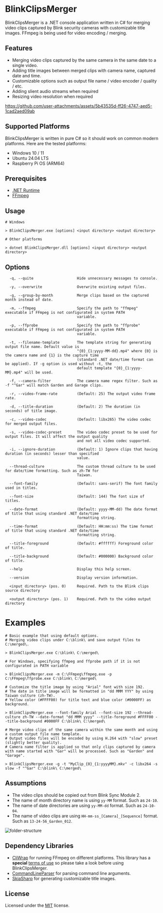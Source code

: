 ﻿# BlinkClipsMerger

BlinkClipsMerger is a .NET console application written in C# for merging video clips captured by Blink security cameras with customizable title images. FFmpeg is being used for video encoding / merging.

## Features
* Merging video clips captured by the same camera in the same date to a single video.
* Adding title images between merged clips with camera name, captured date and time.
* Customizable options such as output file name / video encoder / quality / etc.
* Adding slient audio streams when required
* Resizing video resolution when required

https://github.com/user-attachments/assets/5b43535d-ff26-4747-aed5-1cad2aed09ab

## Supported Platforms
BlinkClipsMerger is written in pure C# so it should work on common modern platforms. Here are the tested platforms:
* Windows 10 / 11
* Ubuntu 24.04 LTS
* Raspberry Pi OS (ARM64)

## Prerequisites
* [.NET Runtime](https://dotnet.microsoft.com/en-us/download/dotnet)
* [FFmpeg](https://www.ffmpeg.org/download.html)

## Usage
```
# Windows

> BlinkClipsMerger.exe [options] <input directory> <output directory>
```
```
# Other platforms

> dotnet BlinkClipsMerger.dll [options] <input directory> <output directory>
```
## Options
```
  -q, --quite                    Hide unnecessary messages to console.

  -y, --overwrite                Overwrite existing output files.

  -g, --group-by-month           Merge clips based on the captured month instead of date.

  -m, --ffmpeg                   Specify the path to "ffmpeg" executable if FFmpeg is not configurated in system PATH
                                 variable.

  -p, --ffprobe                  Specify the path to "ffprobe" executable if FFmpeg is not configurated in system PATH
                                 variable.

  -t, --filename-template        The template string for generating output file name. Default value is
                                 "{0}_{1:yyyy-MM-dd}.mp4" where {0} is the camera name and {1} is the capture time
                                 (standard .NET date/time format can be applied). If -g option is used without -t, the
                                 default template "{0}_{1:yyyy-MM}.mp4" will be used.

  -f, --camera-filter            The camera name regex filter. Such as -f "^Gar" will match Garden and Garage clips.

  -r, --video-frame-rate         (Default: 25) The output video frame rate.

  -d, --title-duration           (Default: 2) The duration (in seconds) of title image.

  -c, --video-codec              (Default: libx265) The video codec for merged output files.

  -s, --video-codec-preset       The video codec preset to be used for output files. It will affect the output quality
                                 and not all video codec supported.

  -i, --ignore-duration          (Default: 1) Ignore clips that having duration (in seconds) lesser than specified
                                 value.

  --thread-culture               The custom thread culture to be used for date/time formatting. Such as zh-TW for
                                 Taiwan.

  --font-family                  (Default: sans-serif) The font family used in titles.

  --font-size                    (Default: 144) The font size of titles.

  --date-format                  (Default: yyyy-MM-dd) The date format of title that using standard .NET date/time
                                 formatting string.

  --time-format                  (Default: HH:mm:ss) The time format of title that using standard .NET date/time
                                 formatting string.

  --title-foreground             (Default: #ffffff) Foreground color of title.

  --title-background             (Default: #000000) Background color of title.

  --help                         Display this help screen.

  --version                      Display version information.

  <input directory> (pos. 0)     Required. Path to the Blink clips source directory

  <output directory> (pos. 1)    Required. Path to the video output directory
```

# Examples
```
# Basic example that using default options.
# Merging video clips under C:\blink\ and save output files to C:\merged\.

> BlinkClipsMerger.exe C:\blink\ C:\merged\
```

```
# For Windows, specifying ffmpeg and ffprobe path if it is not configurated in PATH variable

> BlinkClipsMerger.exe -m C:\FFmpeg\ffmpeg.exe -p C:\FFmpeg\ffprobe.exe C:\blink\ C:\merged\
```

```
# Customize the title image by using "Arial" font with size 192.
# The date in title image will be formatted in "dd MMM YYY" by using Taiwan culture (zh-TW).
# Yellow color (#FFFF00) for title text and blue color (#0000FF) as background.

> BlinkClipsMerger.exe --font-family Arial --font-size 192 --thread-culture zh-TW --date-format "dd MMM yyyy" --title-foreground #FFFF00 --title-background #0000FF C:\blink\ C:\merged\
```

```
# Merge video clips of the same camera within the same month and using a custom output file name template.
# Output video files will be encoded by using H.264 with "slow" preset (slightly better quality).
# Camera name filter is applied so that only clips captured by camera with name started with "Gar" will be processed. Such as "Garden" and "Garage".

> BlinkClipsMerger.exe -g -t "MyClip_{0}_{1:yyyyMM}.mkv" -c libx264 -s slow -f "^Gar" C:\blink\ C:\merged\
```

## Assumptions
* The video clips should be copied out from Blink Sync Module 2.
* The name of month directory name is using `yy-MM` format. Such as `24-10`.
* The name of date directories are using `yy-MM-dd` format. Such as `24-10-04`.
* The name of video clips are using `HH-mm-ss_[Camera]_[Sequence]` format. Such as `13-24-56_Garden_012`.

![folder-structure](https://github.com/user-attachments/assets/c0b7522d-35d9-452b-98d1-8ae97babfe6f)

## Dependency Libraries
* [CliWrap](https://github.com/Tyrrrz/CliWrap) for running FFmpeg on different platforms. This library has a __special__ [terms of use](https://github.com/Tyrrrz/CliWrap?tab=readme-ov-file#terms-of-use) so please take a look before using BlinkClipsMerger.
* [CommandLineParser](https://github.com/commandlineparser/commandline) for parsing command line arguments.
* [SkiaSharp](https://github.com/mono/SkiaSharp) for generating customizable title images.

## License
Licensed under the [MIT](http://www.opensource.org/licenses/mit-license.php) license.
